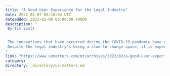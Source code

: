 ```yaml
---
title: "A Good User Experience for the Legal Industry"
date: 2022-02-07 08:10:04 UTC
dateadded: 2022-02-08 00:00:08 +0000
description: "
 By Tim Scott 


 The innovations that have occurred during the COVID-19 pandemic have emphasized the importance of the user experience. Businesses in a variety of industries have had to shift to remote work overnight, and in many cases, their old technologies simply haven’t been able to make the jump. In fact, the demand for easy-to-use tools and software that are capable of facilitating effective online collaboration has increased significantly. The digital workspace Mural, for instance, experienced 1,000% growth over the course of 2020. 
 Despite the legal industry’s being a slow-to-change space, it is experiencing the same demand for innovation. Even before the pandemic, spending on legal-technology investments in 2019 was about $1.1 billion. Innovation in the legal industry is necessary for ediscovery, better legal-practice management, quicker decision-making, and improving the likelihood of positive legal-case outcomes. Contactless touchpoints and the shift to remote legal work has only accelerated UX trends in the industry. Read More 
"
link: "https://www.uxmatters.com/mt/archives/2022/02/a-good-user-experience-for-the-legal-industry.php"
category:
directory: _directory/ux-matters.md
---
```

